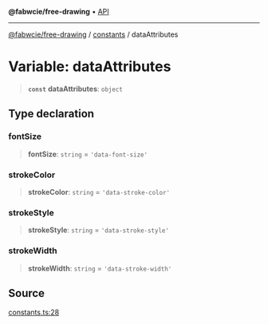 **@fabwcie/free-drawing** • [API](../../README.md)

***

[@fabwcie/free-drawing](../../README.md) / [constants](../README.md) / dataAttributes

# Variable: dataAttributes

> **`const`** **dataAttributes**: `object`

## Type declaration

### fontSize

> **fontSize**: `string` = `'data-font-size'`

### strokeColor

> **strokeColor**: `string` = `'data-stroke-color'`

### strokeStyle

> **strokeStyle**: `string` = `'data-stroke-style'`

### strokeWidth

> **strokeWidth**: `string` = `'data-stroke-width'`

## Source

[constants.ts:28](https://github.com/fabienwnklr/free-drawing/blob/master/src/constants.ts#L28)
